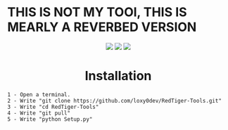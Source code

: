 <h1>THIS IS NOT MY TOOl, THIS IS MEARLY A REVERBED VERSION</h1>

<p align="center">
  <img src="https://img.shields.io/github/stars/trulyheartless/BlueTiger?style=flat&label=Stars&color=72bcd4">
  <img src="https://img.shields.io/github/repo-size/trulyheartless/BlueTiger?label=Size&color=72bcd4">
  <img src="https://img.shields.io/github/languages/top/trulyheartless/BlueTiger?color=72bcd4">
</p>
<h1 align="center">Installation</h1>

<p>

```
1 - Open a terminal.
2 - Write "git clone https://github.com/loxy0dev/RedTiger-Tools.git"
3 - Write "cd RedTiger-Tools"
4 - Write "git pull"
5 - Write "python Setup.py"
```
<br><br>
</p>

